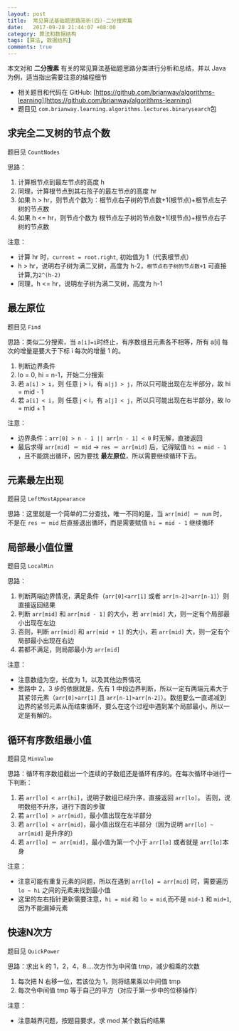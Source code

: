 ```yaml
---
layout: post
title:  常见算法基础题思路简析(四)-二分搜索篇
date:   2017-09-28 21:44:07 +08:00
category: 算法和数据结构
tags: [算法, 数据结构]
comments: true
---
```


本文对和 **二分搜素** 有关的常见算法基础题思路分类进行分析和总结，并以 Java 为例，适当指出需要注意的编程细节

<!-- more -->

- 相关题目和代码在 GitHub: [https://github.com/brianway/algorithms-learning](https://github.com/brianway/algorithms-learning)
- 题目见 `com.brianway.learning.algorithms.lectures.binarysearch`包

## 求完全二叉树的节点个数

题目见 `CountNodes`

思路：

1. 计算根节点到最左节点的高度 h
2. 同理，计算根节点到其右孩子的最左节点的高度 hr
3. 如果 h > hr，则节点个数为：根节点右子树的节点数+1(根节点)+根节点左子树的节点数
4. 如果 h <= hr，则节点个数为 根节点左子树的节点数+1(根节点)+根节点右子树的节点数


注意：

- 计算 hr 时，`current = root.right`, 初始值为 1（代表根节点）
- h > hr，说明右子树为满二叉树，高度为 h-2，`根节点右子树的节点数+1` 可直接计算,为`2^(h-2)`
- 同理，h <= hr，说明左子树为满二叉树，高度为 h-1


## 最左原位

题目见 `Find`

思路：类似二分搜索，当 `a[i]=i`时终止，有序数组且元素各不相等，所有 a[i] 每次的增量是要大于下标 i 每次的增量 1 的。

1. 判断边界条件
2. lo = 0, hi = n-1，开始二分搜索
3. 若 `a[i] > i`，则 任意 j > i，有 `a[j] > j`，所以只可能出现在左半部分，故 hi = mid - 1
4. 若 `a[i] < i`，则 任意 j < i，有 `a[j] < j`，所以只可能出现在右半部分，故 lo = mid + 1


注意：

- 边界条件：`arr[0] > n - 1 || arr[n - 1] < 0` 时无解，直接返回
-  最后求得 `arr[mid] ＝ mid` -> `res ＝ arr[mid]` 后，记得赋值 `hi = mid - 1` ，且不能跳出循环，因为要找 **最左原位**，所以需要继续循环下去。


## 元素最左出现

题目见 `LeftMostAppearance`

思路：这里就是一个简单的二分查找，唯一不同的是，当 `arr[mid] ＝ num` 时，不是在 `res ＝ mid` 后直接退出循环，而是需要赋值 `hi = mid - 1` 继续循环


## 局部最小值位置

题目见 `LocalMin`

思路：

1. 判断两端边界情况，满足条件（`arr[0]<arr[1]` 或者 `arr[n-2]>arr[n-1]`）则直接返回结果
2. 判断 `arr[mid]` 和 `arr[mid - 1]` 的大小，若 `arr[mid]` 大，则一定有个局部最小出现在左边
3. 否则，判断 `arr[mid]` 和 `arr[mid + 1]` 的大小，若 `arr[mid]` 大，则一定有个局部最小出现在右边
4. 若都不满足，则局部最小为 `arr[mid]`

注意：

- 注意数组为空，长度为 1，以及其他边界情况
- 思路中 2，3 步的依据就是，先有 1 中段边界判断，所以一定有两端元素大于其紧邻元素（`arr[0]>arr[1]` 且 `arr[n-1]>arr[n-2]`）。数组要么一直递减到边界的紧邻元素从而结束循环，要么在这个过程中遇到某个局部最小，所以一定是有解的。


## 循环有序数组最小值

题目见 `MinValue`

思路：循环有序数组截出一个连续的子数组还是循环有序的。在每次循环中进行一下判断：

1. 若 `arr[lo] < arr[hi]`，说明子数组已经升序，直接返回 `arr[lo]`。 否则，说明数组不升序，进行下面的步骤
2. 若 `arr[lo] > arr[mid]`，最小值出现在左半部分
3. 若 `arr[lo] < arr[mid]`，最小值出现在右半部分（因为说明 `arr[lo] ~ arr[mid]` 是升序的）
4. 若 `arr[lo] ＝ arr[mid]`，最小值为第一个小于 `arr[lo]` 或者就是 `arr[lo]`本身


注意：

- 注意可能有重复元素的问题，所以在遇到 `arr[lo] = arr[mid]` 时，需要遍历 `lo ~ hi` 之间的元素来找到最小值
- 这里的左右指针更新需要注意，`hi = mid` 和 `lo = mid`,而不是 `mid-1` 和 `mid+1`,因为不能漏掉元素



## 快速N次方

题目见 `QuickPower`

思路：求出 k 的 1，2，4，8....次方作为中间值 tmp，减少相乘的次数

1. 每次把 N 右移一位，若该位为 1，则将结果乘以中间值 tmp
2. 每次令中间值 tmp 等于自己的平方（对应于第一步中的位移操作）

注意：

- 注意越界问题，按题目要求，求 mod 某个数后的结果
